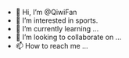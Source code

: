 - 👋 Hi, I’m @QiwiFan
- 👀 I’m interested in sports.
- 🌱 I’m currently learning ...
- 💞️ I’m looking to collaborate on ...
- 📫 How to reach me ...

<!---
QiwiFan/QiwiFan is a ✨ special ✨ repository because its `README.md` (this file) appears on your GitHub profile.
You can click the Preview link to take a look at your changes.
--->
